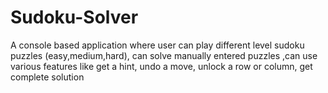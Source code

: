 # Sudoku-Solver
  A console based application where user can play different level sudoku puzzles (easy,medium,hard), can solve manually entered puzzles ,can use various features like get a hint, undo a move, unlock a row or column, get complete solution
